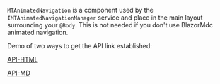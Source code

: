 ﻿`MTAnimatedNavigation` is a component used by the `IMTAnimatedNavigationManager` service and place in the main layout surrounding your `@Body`. This is not needed if you don't use BlazorMdc animated navigation.


Demo of two ways to get the API link established:

[API-HTML](../../api/BlazorMdc.MTAnimatedNavigation.html) 

[API-MD](../../api/BlazorMdc.MTAnimatedNavigation.md) 
